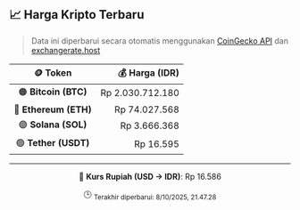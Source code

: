

<!-- HARGA_KRIPTO -->
## 📈 Harga Kripto Terbaru

> Data ini diperbarui secara otomatis menggunakan [CoinGecko API](https://www.coingecko.com/) dan [exchangerate.host](https://exchangerate.host/)

<div align="center">

| 🪙 Token | 💰 Harga (IDR) |
|:------:|---------------:|
| 🟠 **Bitcoin (BTC)**   | Rp 2.030.712.180 |
| 🔵 **Ethereum (ETH)**  | Rp 74.027.568 |
| 🟣 **Solana (SOL)**    | Rp 3.666.368 |
| 🟢 **Tether (USDT)**   | Rp 16.595 |

---

💱 **Kurs Rupiah (USD → IDR)**: Rp 16.586

🕒 <sub>Terakhir diperbarui: 8/10/2025, 21.47.28</sub>

</div>
<!-- /HARGA_KRIPTO -->